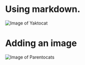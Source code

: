 # Using markdown.
![Image of Yaktocat](https://octodex.github.com/images/yaktocat.png)

# Adding an image
![Image of Parentocats](https://octodex.github.com/images/parentocats.png)

